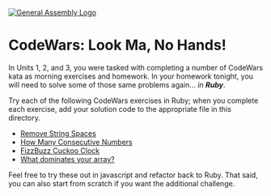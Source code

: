 [![General Assembly Logo](https://camo.githubusercontent.com/1a91b05b8f4d44b5bbfb83abac2b0996d8e26c92/687474703a2f2f692e696d6775722e636f6d2f6b6538555354712e706e67)](https://generalassemb.ly/education/web-development-immersive)

# CodeWars: Look Ma, No Hands!

In Units 1, 2, and 3, you were tasked with completing a number of CodeWars kata
as morning exercises and homework. In your homework tonight, you will need to
solve some of those same problems again... _in **Ruby**_.

Try each of the following CodeWars exercises in Ruby; when you
complete each exercise, add your solution code to the appropriate file in this
directory.

-   [Remove String Spaces](https://www.codewars.com/kata/remove-string-spaces/train/ruby)
-   [How Many Consecutive Numbers](https://www.codewars.com/kata/how-many-consecutive-numbers-are-needed/ruby)
-   [FizzBuzz Cuckoo Clock](https://www.codewars.com/kata/fizz-buzz-cuckoo-clock/train/ruby)
-   [What dominates your array?](http://www.codewars.com/kata/what-dominates-your-array/train/ruby)

Feel free to try these out in javascript and refactor back to Ruby. That said, you can also start from scratch if
you want the additional challenge.